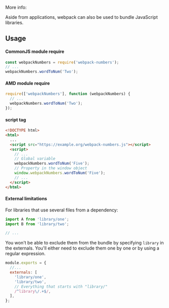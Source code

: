 More info:

Aside from applications, webpack can also be used to bundle JavaScript libraries. 


## Usage

#### CommonJS module require

```javascript
const webpackNumbers = require('webpack-numbers');
// ...
webpackNumbers.wordToNum('Two');
```

#### AMD module require
```javascript
require(['webpackNumbers'], function (webpackNumbers) {
  // ...
  webpackNumbers.wordToNum('Two');
});
```

#### script tag

```html
<!DOCTYPE html>
<html>
  ...
  <script src="https://example.org/webpack-numbers.js"></script>
  <script>
    // ...
    // Global variable
    webpackNumbers.wordToNum('Five');
    // Property in the window object
    window.webpackNumbers.wordToNum('Five');
    // ...
  </script>
</html>
```

#### External limitations

For libraries that use several files from a dependency:
```javascript
import A from 'library/one';
import B from 'library/two';

// ...
```
You won't be able to exclude them from the bundle by specifying `library` in the externals. You'll either need to exclude them one by one or by using a regular expression.
```javascript
module.exports = {
  //...
  externals: [
    'library/one',
    'library/two',
    // Everything that starts with "library/"
    /^library\/.+$/,
  ],
};
```

